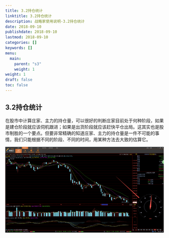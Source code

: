 ```yaml
---
title: 3.2持仓统计
linktitle: 3.2持仓统计
description: 战略家使用说明-3.2持仓统计
date: 2018-09-10
publishdate: 2018-09-10
lastmod: 2018-09-10
categories: []
keywords: []
menu:
  main:
    parent: "s3"
    weight: 1
weight: 1
draft: false
toc: false
---
```


## 3.2持仓统计

在股市中计算庄家、主力的持仓量，可以很好的判断庄家目前处于何种阶段，如果是建仓阶段就应该伺机跟进；如果是出货阶段就应该赶快平仓出局。这其实也是股市制胜的一个要点。但要非常精确的知道庄家、主力的持仓量是一件不可能的事情，我们只能根据不同的阶段、不同的时间，用某种方法去大致的估算它。

![](/assets/hld_chichangtj.png)


